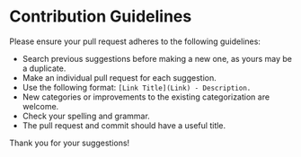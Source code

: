 # Contribution Guidelines

Please ensure your pull request adheres to the following guidelines:

- Search previous suggestions before making a new one, as yours may be a duplicate.
- Make an individual pull request for each suggestion.
- Use the following format: `[Link Title](Link) - Description.`
- New categories or improvements to the existing categorization are welcome.
- Check your spelling and grammar.
- The pull request and commit should have a useful title.

Thank you for your suggestions!
